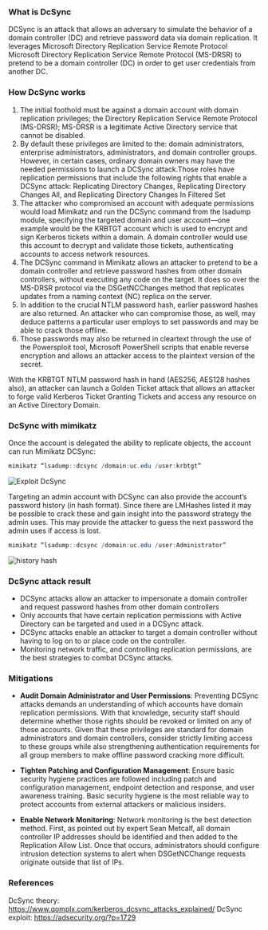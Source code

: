 ### What is DcSync
DCSync is an attack that allows an adversary to simulate the behavior of a domain controller (DC) and retrieve password data via domain replication. It leverages Microsoft Directory Replication Service Remote Protocol Microsoft Directory Replication Service Remote Protocol (MS-DRSR) to pretend to be a domain controller (DC) in order to get user credentials from another DC.

### How DcSync works
1. The initial foothold must be against a domain account with domain replication privileges; the Directory Replication Service Remote Protocol (MS-DRSR); MS-DRSR is a legitimate Active Directory service that cannot be disabled.
2. By default these privileges are limited to the: domain administrators, enterprise administrators, administrators, and domain controller groups. However, in certain cases, ordinary domain owners may have the needed permissions to launch a DCSync attack.Those roles have replication permissions that include the following rights that enable a DCSync attack: Replicating Directory Changes, Replicating Directory Changes All, and Replicating Directory Changes In Filtered Set
3. The attacker who compromised an account with adequate permissions would load Mimikatz and run the DCSync command from the lsadump module, specifying the targeted domain and user account—one example would be the KRBTGT account which is used to encrypt and sign Kerberos tickets within a domain. A domain controller would use this account to decrypt and validate those tickets, authenticating accounts to access network resources.
4. The DCSync command in Mimikatz allows an attacker to pretend to be a domain controller and retrieve password hashes from other domain controllers, without executing any code on the target. It does so over the MS-DRSR protocol via the DSGetNCChanges method that replicates updates from a naming context (NC) replica on the server.
5. In addition to the crucial NTLM password hash, earlier password hashes are also returned. An attacker who can compromise those, as well, may deduce patterns a particular user employs to set passwords and may be able to crack those offline.
6. Those passwords may also be returned in cleartext through the use of the Powersploit tool, Microsoft PowerShell scripts that enable reverse encryption and allows an attacker access to the plaintext version of the secret.

With the KRBTGT NTLM password hash in hand (AES256, AES128 hashes also), an attacker can launch a Golden Ticket attack that allows an attacker to forge valid Kerberos Ticket Granting Tickets and access any resource on an Active Directory Domain.

### DcSync with mimikatz
Once the account is delegated the ability to replicate objects, the account can run Mimikatz DCSync:

```powershell
mimikatz “lsadump::dcsync /domain:uc.edu /user:krbtgt”
```
![Exploit DcSync](https://adsecurity.org/wp-content/uploads/2015/09/Mimikatz-DCSync-UserRights-DCR-KRBTGT-Dump.jpg)


Targeting an admin account with DCSync can also provide the account’s password history (in hash format). Since there are LMHashes listed it may be possible to crack these and gain insight into the password strategy the admin uses. This may provide the attacker to guess the next password the admin uses if access is lost.
```powershell
mimikatz “lsadump::dcsync /domain:uc.edu /user:Administrator”
```
![history hash](https://adsecurity.org/wp-content/uploads/2015/09/Mimikatz-DCSync-UserRights-DCR-Administrator-500-Dump2-021.jpg)

### DcSync attack result
- DCSync attacks allow an attacker to impersonate a domain controller and request password hashes from other domain controllers
- Only accounts that have certain replication permissions with Active Directory can be targeted and used in a DCSync attack.
- DCSync attacks enable an attacker to target a domain controller without having to log on to or place code on the controller.
- Monitoring network traffic, and controlling replication permissions, are the best strategies to combat DCSync attacks.

### Mitigations

- **Audit Domain Administrator and User Permissions**: Preventing DCSync attacks demands an understanding of which accounts have domain replication permissions. With that knowledge, security staff should determine whether those rights should be revoked or limited on any of those accounts. Given that these privileges are standard for domain administrators and domain controllers, consider strictly limiting access to these groups while also strengthening authentication requirements for all group members to make offline password cracking more difficult.

- **Tighten Patching and Configuration Management**: Ensure basic security hygiene practices are followed including patch and configuration management, endpoint detection and response, and user awareness training. Basic security hygiene is the most reliable way to protect accounts from external attackers or malicious insiders.

- **Enable Network Monitoring**: Network monitoring is the best detection method. First, as pointed out by expert Sean Metcalf, all domain controller IP addresses should be identified and then added to the Replication Allow List. Once that occurs, administrators should configure intrusion detection systems to alert when DSGetNCChange requests originate outside that list of IPs.

### References
DcSync theory: https://www.qomplx.com/kerberos_dcsync_attacks_explained/
DcSync exploit: https://adsecurity.org/?p=1729
